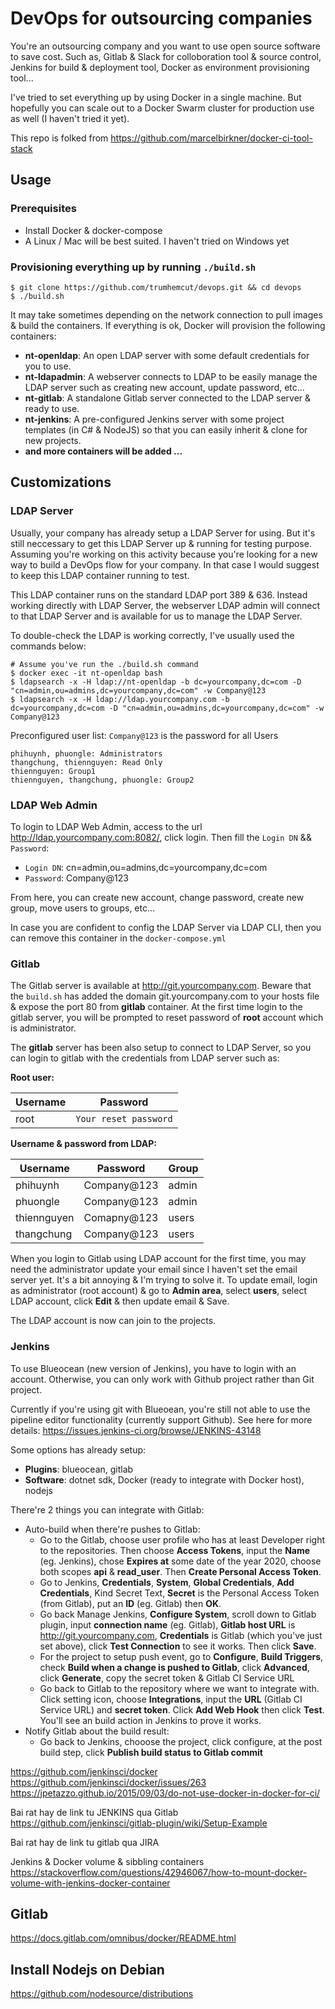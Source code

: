 # DevOps for outsourcing companies
You're an outsourcing company and you want to use open source software to save cost. Such as, Gitlab & Slack for colloboration tool & source control, Jenkins for build & deployment tool, Docker as environment provisioning tool...

I've tried to set everything up by using Docker in a single machine. But hopefully you can scale out to a Docker Swarm cluster for production use as well (I haven't tried it yet).

This repo is folked from https://github.com/marcelbirkner/docker-ci-tool-stack

## Usage
### Prerequisites
* Install Docker & docker-compose
* A Linux / Mac will be best suited. I haven't tried on Windows yet

### Provisioning everything up by running ```./build.sh```
```
$ git clone https://github.com/trumhemcut/devops.git && cd devops
$ ./build.sh
```
It may take sometimes depending on the network connection to pull images & build the containers. If everything is ok, Docker will provision the following containers:
- **nt-openldap**: An open LDAP server with some default credentials for you to use.
- **nt-ldapadmin**: A webserver connects to LDAP to be easily manage the LDAP server such as creating new account, update password, etc...
- **nt-gitlab**: A standalone Gitlab server connected to the LDAP server & ready to use.
- **nt-jenkins**: A pre-configured Jenkins server with some project templates (in C# & NodeJS) so that you can easily inherit & clone for new projects.
- **and more containers will be added ...** 
### 

## Customizations
### LDAP Server
Usually, your company has already setup a LDAP Server for using. But it's still neccessary to get this LDAP Server up & running for testing purpose. Assuming you're working on this activity because you're looking for a new way to build a DevOps flow for your company. In that case I would suggest to keep this LDAP container running to test.

This LDAP container runs on the standard LDAP port 389 & 636. Instead working directly with LDAP Server, the webserver LDAP admin will connect to that LDAP Server and is available for us to manage the LDAP Server.

To double-check the LDAP is working correctly, I've usually used the commands below:
```
# Assume you've run the ./build.sh command
$ docker exec -it nt-openldap bash
$ ldapsearch -x -H ldap://nt-openldap -b dc=yourcompany,dc=com -D "cn=admin,ou=admins,dc=yourcompany,dc=com" -w Company@123
$ ldapsearch -x -H ldap://ldap.yourcompany.com -b dc=yourcompany,dc=com -D "cn=admin,ou=admins,dc=yourcompany,dc=com" -w Company@123
```

Preconfigured user list:
`Company@123` is the password for all Users
```
phihuynh, phuongle: Administrators
thangchung, thiennguyen: Read Only
thiennguyen: Group1
thiennguyen, thangchung, phuongle: Group2
```

### LDAP Web Admin
To login to LDAP Web Admin, access to the url http://ldap.yourcompany.com:8082/, click login. Then fill the ```Login DN``` && ```Password```:

* ```Login DN```: cn=admin,ou=admins,dc=yourcompany,dc=com
* ```Password```: Company@123

From here, you can create new account, change password, create new group, move users to groups, etc...

In case you are confident to config the LDAP Server via LDAP CLI, then you can remove this container in the ```docker-compose.yml```

### Gitlab
The Gitlab server is available at http://git.yourcompany.com. Beware that the ```build.sh``` has added the domain git.yourcompany.com to your hosts file & expose the port 80 from **gitlab** container. At the first time login to the gitlab server, you will be prompted to reset password of **root** account which is administrator.

The **gitlab** server has been also setup to connect to LDAP Server, so you can login to gitlab with the credentials from LDAP server such as:

**Root user:**

Username | Password
--- | ---
root | ```Your reset password```

**Username & password from LDAP:**

Username | Password | Group
--- | --- | ---
phihuynh | Company@123 | admin
phuongle | Company@123 | admin
thiennguyen | Comapny@123 | users
thangchung | Company@123 | users

When you login to Gitlab using LDAP account for the first time, you may need the administrator update your email since I haven't set the email server yet. It's a bit annoying & I'm trying to solve it. To update email, login as administrator (root account) & go to **Admin area**, select **users**, select LDAP account, click **Edit** & then update email & Save.

The LDAP account is now can join to the projects.

### Jenkins
To use Blueocean (new version of Jenkins), you have to login with an account. Otherwise, you can only work with Github project rather than Git project.

Currently if you're using git with Blueoean, you're still not able to use the pipeline editor functionality (currently support Github). See here for more details: https://issues.jenkins-ci.org/browse/JENKINS-43148

Some options has already setup:
* **Plugins**: blueocean, gitlab
* **Software**: dotnet sdk, Docker (ready to integrate with Docker host), nodejs

There're 2 things you can integrate with Gitlab:
* Auto-build when there're pushes to Gitlab: 
    - Go to the Gitlab, choose user profile who has at least Developer right to the repositories. Then choose **Access Tokens**, input the **Name** (eg. Jenkins), chose **Expires at** some date of the year 2020, choose both scopes **api** & **read_user**. Then **Create Personal Access Token**.
    - Go to Jenkins, **Credentials**, **System**, **Global Credentials**, **Add Credentials**, Kind Secret Text, **Secret** is the Personal Access Token (from Gitlab), put an **ID** (eg. Gitlab) then **OK**.
    - Go back Manage Jenkins, **Configure System**, scroll down to Gitlab plugin, input **connection name** (eg. Gitlab), **Gitlab host URL** is http://git.yourcompany.com, **Credentials** is Gitlab (which you've just set above), click **Test Connection** to see it works. Then click **Save**.
    - For the project to setup push event, go to **Configure**, **Build Triggers**, check **Build when a change is pushed to Gitlab**, click **Advanced**, click **Generate**, copy the secret token & Gitlab CI Service URL
    - Go back to Gitlab to the repository where we want to integrate with. Click setting icon, choose **Integrations**, input the **URL** (Gitlab CI Service URL) and **secret token**. Click **Add Web Hook** then click **Test**. You'll see an build action in Jenkins to prove it works.
* Notify Gitlab about the build result:
    - Go back to Jenkins, chooose the project, click configure, at the post build step, click **Publish build status to Gitlab commit**

https://github.com/jenkinsci/docker
https://github.com/jenkinsci/docker/issues/263
https://jpetazzo.github.io/2015/09/03/do-not-use-docker-in-docker-for-ci/

Bai rat hay de link tu JENKINS qua Gitlab
https://github.com/jenkinsci/gitlab-plugin/wiki/Setup-Example

Bai rat hay de link tu gitlab qua JIRA

Jenkins & Docker volume & sibbling containers
https://stackoverflow.com/questions/42946067/how-to-mount-docker-volume-with-jenkins-docker-container

## Gitlab
https://docs.gitlab.com/omnibus/docker/README.html

## Install Nodejs on Debian
https://github.com/nodesource/distributions

